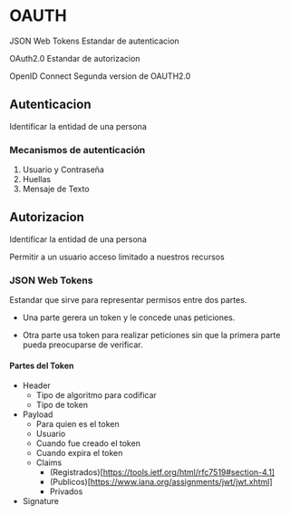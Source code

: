 # OAUTH
JSON Web Tokens
Estandar de autenticacion

OAuth2.0
Estandar de autorizacion

OpenID Connect
Segunda version de OAUTH2.0


## Autenticacion
Identificar la entidad de una persona 


### Mecanismos de autenticación

1. Usuario y Contraseña
2. Huellas
3. Mensaje de Texto

## Autorizacion
Identificar la entidad de una persona 

Permitir a un usuario acceso limitado a nuestros recursos

### JSON Web Tokens
Estandar que sirve para representar permisos entre dos partes.

* Una parte gerera un token y le concede unas peticiones.

* Otra parte usa token para realizar peticiones sin que la primera parte pueda preocuparse de verificar.

#### Partes del Token
* Header
  - Tipo de algoritmo para codificar
  - Tipo de token
* Payload
  - Para quien es el token
  - Usuario
  - Cuando fue creado el token
  - Cuando expira el token
  - Claims  
    + (Registrados)[https://tools.ietf.org/html/rfc7519#section-4.1]
    + (Publicos)[https://www.iana.org/assignments/jwt/jwt.xhtml]
    + Privados
* Signature


